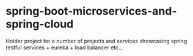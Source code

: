 # spring-boot-microservices-and-spring-cloud
Holder project for a number of projects and services showcasing spring restful services + eureka + load balancer etc...
